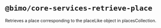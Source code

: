 # `@bimo/core-services-retrieve-place`

Retrieves a place corresponding to the placeLike object in placesCollection.
